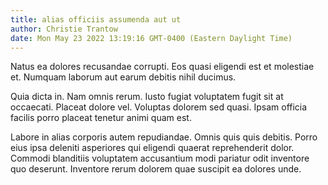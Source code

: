 ```yaml
---
title: alias officiis assumenda aut ut
author: Christie Trantow
date: Mon May 23 2022 13:19:16 GMT-0400 (Eastern Daylight Time)
---
```

Natus ea dolores recusandae corrupti. Eos quasi eligendi est et molestiae et. Numquam laborum aut earum debitis nihil ducimus.

 Quia dicta in. Nam omnis rerum. Iusto fugiat voluptatem fugit sit at occaecati. Placeat dolore vel. Voluptas dolorem sed quasi. Ipsam officia facilis porro placeat tenetur animi quam est.

 Labore in alias corporis autem repudiandae. Omnis quis quis debitis. Porro eius ipsa deleniti asperiores qui eligendi quaerat reprehenderit dolor. Commodi blanditiis voluptatem accusantium modi pariatur odit inventore quo deserunt. Inventore rerum dolorem quae suscipit ea dolores unde.